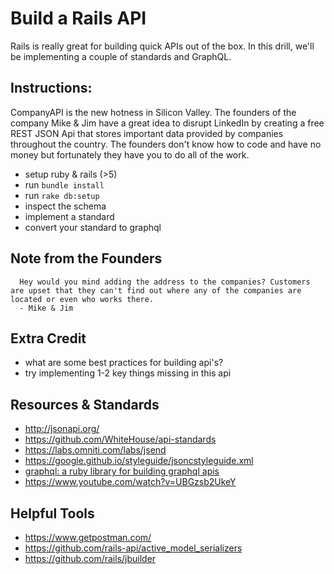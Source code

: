# Build a Rails API

Rails is really great for building quick APIs out of the box. In this drill, we'll be implementing a couple of standards and GraphQL.

## Instructions:
CompanyAPI is the new hotness in Silicon Valley. The founders of the company Mike & Jim have a great idea to disrupt LinkedIn by creating a free REST JSON Api that stores important data provided by companies throughout the country. The founders don't know how to code and have no money but fortunately they have you to do all of the work. 

- setup ruby & rails (>5)
- run `bundle install`
- run `rake db:setup` 
- inspect the schema
- implement a standard
- convert your standard to graphql

## Note from the Founders
```
  Hey would you mind adding the address to the companies? Customers are upset that they can't find out where any of the companies are located or even who works there.
  - Mike & Jim
```

## Extra Credit
- what are some best practices for building api's?
- try implementing 1-2 key things missing in this api

## Resources & Standards
- http://jsonapi.org/
- https://github.com/WhiteHouse/api-standards
- https://labs.omniti.com/labs/jsend
- https://google.github.io/styleguide/jsoncstyleguide.xml
- [graphql: a ruby library for building graphql apis](https://github.com/rmosolgo/graphql-ruby)
- https://www.youtube.com/watch?v=UBGzsb2UkeY

## Helpful Tools
- https://www.getpostman.com/
- https://github.com/rails-api/active_model_serializers
- https://github.com/rails/jbuilder

